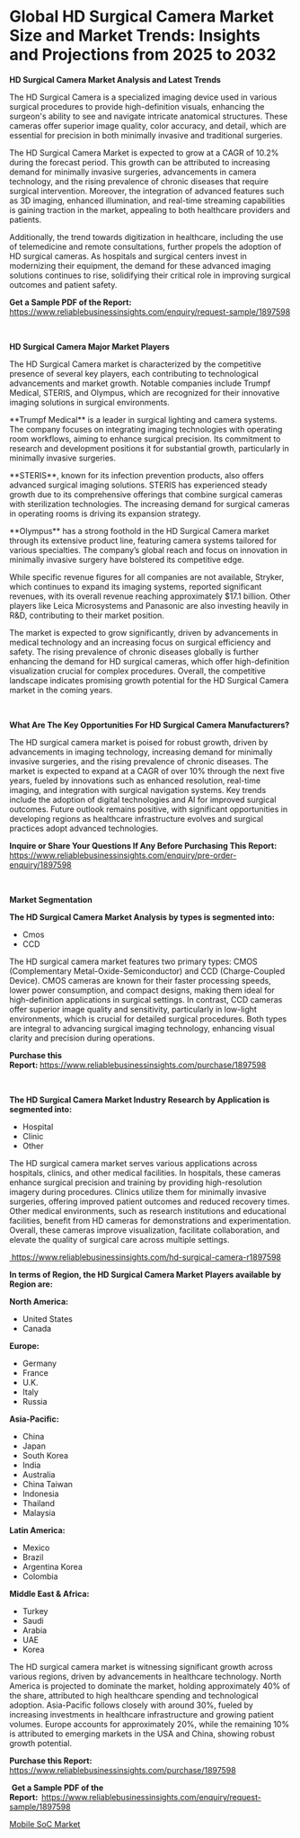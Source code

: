 <p><h1>Global HD Surgical Camera Market Size and Market Trends: Insights and Projections from 2025 to 2032</h1></p><p><strong>HD Surgical Camera Market Analysis and Latest Trends</strong></p>
<p><p>The HD Surgical Camera is a specialized imaging device used in various surgical procedures to provide high-definition visuals, enhancing the surgeon's ability to see and navigate intricate anatomical structures. These cameras offer superior image quality, color accuracy, and detail, which are essential for precision in both minimally invasive and traditional surgeries. </p><p>The HD Surgical Camera Market is expected to grow at a CAGR of 10.2% during the forecast period. This growth can be attributed to increasing demand for minimally invasive surgeries, advancements in camera technology, and the rising prevalence of chronic diseases that require surgical intervention. Moreover, the integration of advanced features such as 3D imaging, enhanced illumination, and real-time streaming capabilities is gaining traction in the market, appealing to both healthcare providers and patients.</p><p>Additionally, the trend towards digitization in healthcare, including the use of telemedicine and remote consultations, further propels the adoption of HD surgical cameras. As hospitals and surgical centers invest in modernizing their equipment, the demand for these advanced imaging solutions continues to rise, solidifying their critical role in improving surgical outcomes and patient safety.</p></p>
<p><strong>Get a Sample PDF of the Report:&nbsp;</strong> <a href="https://www.reliablebusinessinsights.com/enquiry/request-sample/1897598?utm_campaign=2127&utm_medium=2&utm_source=Github&utm_content=ia&utm_term=10022025&utm_id=hd-surgical-camera">https://www.reliablebusinessinsights.com/enquiry/request-sample/1897598</a></p>
<p>&nbsp;</p>
<p><strong>HD Surgical Camera Major Market Players</strong></p>
<p><p>The HD Surgical Camera market is characterized by the competitive presence of several key players, each contributing to technological advancements and market growth. Notable companies include Trumpf Medical, STERIS, and Olympus, which are recognized for their innovative imaging solutions in surgical environments.</p><p>**Trumpf Medical** is a leader in surgical lighting and camera systems. The company focuses on integrating imaging technologies with operating room workflows, aiming to enhance surgical precision. Its commitment to research and development positions it for substantial growth, particularly in minimally invasive surgeries.</p><p>**STERIS**, known for its infection prevention products, also offers advanced surgical imaging solutions. STERIS has experienced steady growth due to its comprehensive offerings that combine surgical cameras with sterilization technologies. The increasing demand for surgical cameras in operating rooms is driving its expansion strategy.</p><p>**Olympus** has a strong foothold in the HD Surgical Camera market through its extensive product line, featuring camera systems tailored for various specialties. The company’s global reach and focus on innovation in minimally invasive surgery have bolstered its competitive edge.</p><p>While specific revenue figures for all companies are not available, Stryker, which continues to expand its imaging systems, reported significant revenues, with its overall revenue reaching approximately $17.1 billion. Other players like Leica Microsystems and Panasonic are also investing heavily in R&D, contributing to their market position.</p><p>The market is expected to grow significantly, driven by advancements in medical technology and an increasing focus on surgical efficiency and safety. The rising prevalence of chronic diseases globally is further enhancing the demand for HD surgical cameras, which offer high-definition visualization crucial for complex procedures. Overall, the competitive landscape indicates promising growth potential for the HD Surgical Camera market in the coming years.</p></p>
<p>&nbsp;</p>
<p><strong>What Are The Key Opportunities For HD Surgical Camera Manufacturers?</strong></p>
<p><p>The HD surgical camera market is poised for robust growth, driven by advancements in imaging technology, increasing demand for minimally invasive surgeries, and the rising prevalence of chronic diseases. The market is expected to expand at a CAGR of over 10% through the next five years, fueled by innovations such as enhanced resolution, real-time imaging, and integration with surgical navigation systems. Key trends include the adoption of digital technologies and AI for improved surgical outcomes. Future outlook remains positive, with significant opportunities in developing regions as healthcare infrastructure evolves and surgical practices adopt advanced technologies.</p></p>
<p><strong>Inquire or Share Your Questions If Any Before Purchasing This Report:</strong> <a href="https://www.reliablebusinessinsights.com/enquiry/pre-order-enquiry/1897598?utm_campaign=2127&utm_medium=2&utm_source=Github&utm_content=ia&utm_term=10022025&utm_id=hd-surgical-camera">https://www.reliablebusinessinsights.com/enquiry/pre-order-enquiry/1897598</a></p>
<p>&nbsp;</p>
<p><strong>Market Segmentation</strong></p>
<p><strong>The HD Surgical Camera Market Analysis by types is segmented into:</strong></p>
<p><ul><li>Cmos</li><li>CCD</li></ul></p>
<p><p>The HD surgical camera market features two primary types: CMOS (Complementary Metal-Oxide-Semiconductor) and CCD (Charge-Coupled Device). CMOS cameras are known for their faster processing speeds, lower power consumption, and compact designs, making them ideal for high-definition applications in surgical settings. In contrast, CCD cameras offer superior image quality and sensitivity, particularly in low-light environments, which is crucial for detailed surgical procedures. Both types are integral to advancing surgical imaging technology, enhancing visual clarity and precision during operations.</p></p>
<p><strong>Purchase this Report:&nbsp;</strong><a href="https://www.reliablebusinessinsights.com/purchase/1897598?utm_campaign=2127&utm_medium=2&utm_source=Github&utm_content=ia&utm_term=10022025&utm_id=hd-surgical-camera">https://www.reliablebusinessinsights.com/purchase/1897598</a></p>
<p>&nbsp;</p>
<p><strong>The HD Surgical Camera Market Industry Research by Application is segmented into:</strong></p>
<p><ul><li>Hospital</li><li>Clinic</li><li>Other</li></ul></p>
<p><p>The HD surgical camera market serves various applications across hospitals, clinics, and other medical facilities. In hospitals, these cameras enhance surgical precision and training by providing high-resolution imagery during procedures. Clinics utilize them for minimally invasive surgeries, offering improved patient outcomes and reduced recovery times. Other medical environments, such as research institutions and educational facilities, benefit from HD cameras for demonstrations and experimentation. Overall, these cameras improve visualization, facilitate collaboration, and elevate the quality of surgical care across multiple settings.</p></p>
<p><a href="https://www.reliablebusinessinsights.com/hd-surgical-camera-r1897598?utm_campaign=2127&utm_medium=2&utm_source=Github&utm_content=ia&utm_term=10022025&utm_id=hd-surgical-camera">&nbsp;https://www.reliablebusinessinsights.com/hd-surgical-camera-r1897598</a></p>
<p><strong>In terms of Region, the HD Surgical Camera Market Players available by Region are:</strong></p>
<p>
    <p> <strong> North America: </strong>
        <ul>
            <li>United States</li>
            <li>Canada</li>
        </ul>
        </p> 
    <p> <strong> Europe: </strong>
        <ul>
            <li>Germany</li>
            <li>France</li>
            <li>U.K.</li>
            <li>Italy</li>
            <li>Russia</li>
        </ul>
        </p> 
    <p> <strong> Asia-Pacific: </strong>
        <ul>
            <li>China</li>
            <li>Japan</li>
            <li>South Korea</li>
            <li>India</li>
            <li>Australia</li>
            <li>China Taiwan</li>
            <li>Indonesia</li>
            <li>Thailand</li>
            <li>Malaysia</li>
        </ul>
        </p> 
    <p> <strong> Latin America: </strong>
        <ul>
            <li>Mexico</li>
            <li>Brazil</li>
            <li>Argentina Korea</li>
            <li>Colombia</li>
        </ul>
        </p> 
    <p> <strong> Middle East & Africa: </strong>
        <ul>
            <li>Turkey</li>
            <li>Saudi</li>
            <li>Arabia</li>
            <li>UAE</li>
            <li>Korea</li>
        </ul>
    </p>
    </p>
<p><p>The HD surgical camera market is witnessing significant growth across various regions, driven by advancements in healthcare technology. North America is projected to dominate the market, holding approximately 40% of the share, attributed to high healthcare spending and technological adoption. Asia-Pacific follows closely with around 30%, fueled by increasing investments in healthcare infrastructure and growing patient volumes. Europe accounts for approximately 20%, while the remaining 10% is attributed to emerging markets in the USA and China, showing robust growth potential.</p></p>
<p><strong>Purchase this Report: </strong><a href="https://www.reliablebusinessinsights.com/purchase/1897598?utm_campaign=2127&utm_medium=2&utm_source=Github&utm_content=ia&utm_term=10022025&utm_id=hd-surgical-camera">https://www.reliablebusinessinsights.com/purchase/1897598</a></p>
<p>&nbsp;<strong>Get a Sample PDF of the Report:&nbsp;&nbsp;</strong><a href="https://www.reliablebusinessinsights.com/enquiry/request-sample/1897598?utm_campaign=2127&utm_medium=2&utm_source=Github&utm_content=ia&utm_term=10022025&utm_id=hd-surgical-camera">https://www.reliablebusinessinsights.com/enquiry/request-sample/1897598</a></p>
<p><strong></strong></p>
<p><p><a href="https://github.com/seanmcma708/Market-Research-Report-List-1/blob/main/mobile-soc-market.md?utm_campaign=2127&utm_medium=2&utm_source=Github&utm_content=ia&utm_term=10022025&utm_id=hd-surgical-camera">Mobile SoC Market</a></p></p>